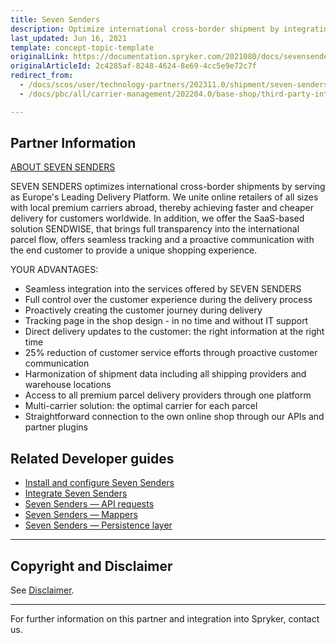 ```yaml
---
title: Seven Senders
description: Optimize international cross-border shipment by integrating Seven Senders into the Spryker Commerce OS.
last_updated: Jun 16, 2021
template: concept-topic-template
originalLink: https://documentation.spryker.com/2021080/docs/sevensenders
originalArticleId: 2c4285af-8248-4624-8e69-4cc5e9e72c7f
redirect_from:
  - /docs/scos/user/technology-partners/202311.0/shipment/seven-senders.html
  - /docs/pbc/all/carrier-management/202204.0/base-shop/third-party-integrations/seven-senders/seven-senders.html

---
```


## Partner Information

[ABOUT SEVEN SENDERS](https://www.sevensenders.com/)

SEVEN SENDERS optimizes international cross-border shipments by serving as Europe's Leading Delivery Platform. We unite online retailers of all sizes with local premium carriers abroad, thereby achieving faster and cheaper delivery for customers worldwide. In addition, we offer the SaaS-based solution SENDWISE, that brings full transparency into the international parcel flow, offers seamless tracking and a proactive communication with the end customer to provide a unique shopping experience.

YOUR ADVANTAGES:

- Seamless integration into the services offered by SEVEN SENDERS
- Full control over the customer experience during the delivery process
- Proactively creating the customer journey during delivery
- Tracking page in the shop design - in no time and without IT support
- Direct delivery updates to the customer: the right information at the right time
- 25% reduction of customer service efforts through proactive customer communication
- Harmonization of shipment data including all shipping providers and warehouse locations
- Access to all premium parcel delivery providers through one platform
- Multi-carrier solution: the optimal carrier for each parcel
- Straightforward connection to the own online shop through our APIs and partner plugins

## Related Developer guides

- [Install and configure Seven Senders](/docs/pbc/all/carrier-management/latest/base-shop/third-party-integrations/seven-senders/install-and-configure-seven-senders.html)
- [Integrate Seven Senders](/docs/pbc/all/carrier-management/latest/base-shop/third-party-integrations/seven-senders/integrate-seven-senders.html)
- [Seven Senders — API requests](/docs/pbc/all/carrier-management/latest/base-shop/third-party-integrations/seven-senders/seven-senders-api-requests.html)
- [Seven Senders — Mappers](/docs/pbc/all/carrier-management/latest/base-shop/third-party-integrations/seven-senders/seven-senders-mappers.html)
- [Seven Senders — Persistence layer](/docs/pbc/all/carrier-management/latest/base-shop/third-party-integrations/seven-senders/seven-senders-persistance-layer.html)

---

## Copyright and Disclaimer

See [Disclaimer](https://github.com/spryker/spryker-documentation).

---
For further information on this partner and integration into Spryker,  contact us.

<div class="hubspot-form js-hubspot-form" data-portal-id="2770802" data-form-id="163e11fb-e833-4638-86ae-a2ca4b929a41" id="hubspot-1"></div>
